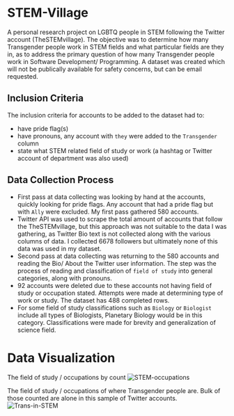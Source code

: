 # STEM-Village
A personal research project on LGBTQ people in STEM following the Twitter account (TheSTEMvillage). 
The objective was to determine how many Transgender people work in STEM fields and what particular fields are they in, as to address the primary question of how many Transgender people work in Software Development/ Programming. A dataset was created which will not be publically available for safety concerns, but can be email requested.

## Inclusion Criteria
The inclusion criteria for accounts to be added to the dataset had to: 
- have pride flag(s)
- have pronouns, any account with `they` were added to the `Transgender` column
- state what STEM related field of study or work (a hashtag or Twitter account of department was also used)



## Data Collection Process
- First pass at data collecting was looking by hand at the accounts, quickly looking for pride flags. Any account that had a pride flag but with `Ally` were excluded. My first pass gathered 580 accounts.
- Twitter API was used to scrape the total amount of accounts that follow the TheSTEMvillage, but this approach was not suitable to the data I was gathering, as Twitter Bio text is not collected along with the various columns of data. I collected 6678 followers but ultimately none of this data was used in my dataset.
- Second pass at data collecting was returning to the 580 accounts and reading the Bio/ About the Twitter user information. The step was the process of reading and classification of `field of study` into general categories, along with pronouns. 
- 92 accounts were deleted due to these accounts not having field of study or occupation stated. Attempts were made at determining type of work or study. The dataset has 488 completed rows.
- For some field of study classifications such as `Biology` or `Biologist` include all types of Biologists, Planetary Biology would be in this category. Classifications were made for brevity and generalization of science field. 


# Data Visualization

The field of study / occupations by count
![STEM-occupations](https://user-images.githubusercontent.com/55933131/133907948-3dc4df8d-2e44-4738-b8be-e9b2a1081b20.png)

The field of study / occupations of where Transgender people are. Bulk of those counted are alone in this sample of Twitter accounts.
![Trans-in-STEM](https://user-images.githubusercontent.com/55933131/133908003-6e0da004-d028-4e2e-9ff7-e026381adfe9.png)



